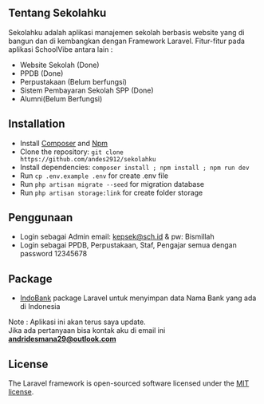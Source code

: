 ## Tentang Sekolahku

Sekolahku adalah aplikasi manajemen sekolah berbasis website yang di bangun dan di kembangkan dengan Framework Laravel. Fitur-fitur pada aplikasi SchoolVibe antara lain :

- Website Sekolah (Done)
- PPDB (Done)
- Perpustakaan (Belum berfungsi)
- Sistem Pembayaran Sekolah SPP (Done)
- Alumni(Belum Berfungsi)

## Installation

* Install [Composer](https://getcomposer.org/download) and [Npm](https://nodejs.org/en/download)
* Clone the repository: `git clone https://github.com/andes2912/sekolahku`
* Install dependencies: `composer install ; npm install ; npm run dev`
* Run `cp .env.example .env` for create .env file
* Run `php artisan migrate --seed` for migration database
* Run `php artisan storage:link` for create folder storage

## Penggunaan
* Login sebagai Admin email: kepsek@sch.id & pw: Bismillah
* Login sebagai PPDB, Perpustakaan, Staf, Pengajar semua dengan password 12345678

## Package
- [IndoBank](https://github.com/andes2912/indobank) package Laravel untuk menyimpan data Nama Bank yang ada di Indonesia

Note : Aplikasi ini akan terus saya update.<br>
Jika ada pertanyaan bisa kontak aku di email ini <b>andridesmana29@outlook.com</b>
</p>


## License

The Laravel framework is open-sourced software licensed under the [MIT license](https://opensource.org/licenses/MIT).
